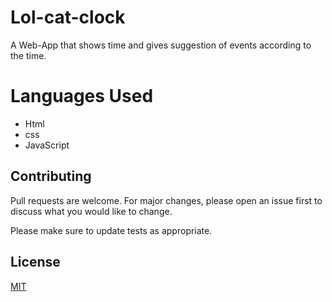 # Lol-cat-clock
A Web-App that shows time and gives suggestion of events according to the time.

# Languages Used
- Html
- css
- JavaScript 

## Contributing
Pull requests are welcome. For major changes, please open an issue first to discuss what you would like to change.

Please make sure to update tests as appropriate.

## License
[MIT](https://choosealicense.com/licenses/mit/)
